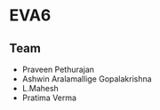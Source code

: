 # EVA6

## Team ##

* Praveen Pethurajan
* Ashwin Aralamallige Gopalakrishna
* L.Mahesh
* Pratima Verma
